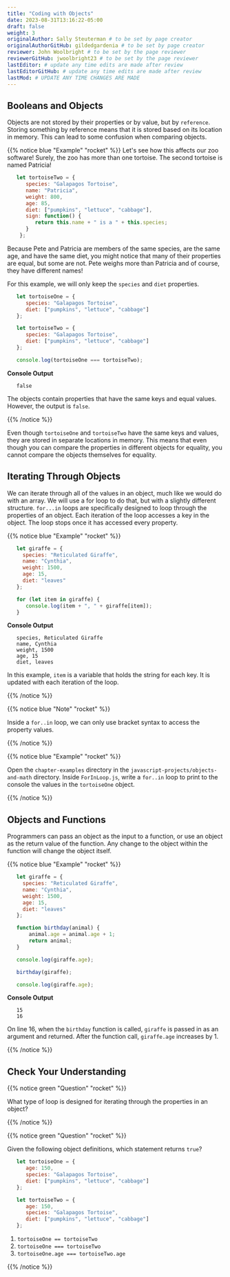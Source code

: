 ```yaml
---
title: "Coding with Objects"
date: 2023-08-31T13:16:22-05:00
draft: false
weight: 3
originalAuthor: Sally Steuterman # to be set by page creator
originalAuthorGitHub: gildedgardenia # to be set by page creator
reviewer: John Woolbright # to be set by the page reviewer
reviewerGitHub: jwoolbright23 # to be set by the page reviewer
lastEditor: # update any time edits are made after review
lastEditorGitHub: # update any time edits are made after review
lastMod: # UPDATE ANY TIME CHANGES ARE MADE
---
```


## Booleans and Objects

Objects are not stored by their properties or by value, but by `reference`.
Storing something by reference means that it is stored based on its location
in memory. This can lead to some confusion when comparing objects.

{{% notice blue "Example" "rocket" %}}
   Let's see how this affects our zoo software! Surely, the zoo has more than one tortoise. The second tortoise is named Patricia!

   ```js {linenos=table}
      let tortoiseTwo = {
         species: "Galapagos Tortoise",
         name: "Patricia",
         weight: 800,
         age: 85,
         diet: ["pumpkins", "lettuce", "cabbage"],
         sign: function() {
            return this.name + " is a " + this.species;
         }
       };
   ```

   Because Pete and Patricia are members of the same species, are the same age, and have the same diet, you might notice that many of their properties are equal, but some are not.
   Pete weighs more than Patricia and of course, they have different names!

   For this example, we will only keep the `species` and `diet` properties.

   ```js {linenos=table}
      let tortoiseOne = {
         species: "Galapagos Tortoise",
         diet: ["pumpkins", "lettuce", "cabbage"]
      };

      let tortoiseTwo = {
         species: "Galapagos Tortoise",
         diet: ["pumpkins", "lettuce", "cabbage"]
      };

      console.log(tortoiseOne === tortoiseTwo);
   ```

   **Console Output**

   ```console
      false
   ```

   The objects contain properties that have the same keys and equal values.
   However, the output is `false`.

{{% /notice %}}

Even though `tortoiseOne` and `tortoiseTwo` have the same keys and values,
they are stored in separate locations in memory. This means that even though
you can compare the properties in different objects for equality, you cannot
compare the objects themselves for equality.

## Iterating Through Objects

We can iterate through all of the values in an object, much like we would do
with an array. We will use a for loop to do that, but with a slightly
different structure. `for...in` loops are specifically designed to loop
through the properties of an object. Each iteration of the loop accesses a key
in the object. The loop stops once it has accessed every property.

{{% notice blue "Example" "rocket" %}}

   ```js {linenos=table}
      let giraffe = {
        species: "Reticulated Giraffe",
        name: "Cynthia",
        weight: 1500,
        age: 15,
        diet: "leaves"
      };

      for (let item in giraffe) {
         console.log(item + ", " + giraffe[item]);
      }
   ```

   **Console Output**

   ```console
      species, Reticulated Giraffe
      name, Cynthia
      weight, 1500
      age, 15
      diet, leaves
   ```

   In this example, `item` is a variable that holds the string for each key. It is updated with each iteration of the loop.

{{% /notice %}}

{{% notice blue "Note" "rocket" %}}

   Inside a `for..in` loop, we can only use bracket syntax to access the property values.

{{% /notice %}}

{{% notice blue "Example" "rocket" %}}

   Open the `chapter-examples` directory in the `javascript-projects/objects-and-math` directory. 
   Inside `ForInLoop.js`, write a `for..in` loop to print to the console the values in the `tortoiseOne` object. 

{{% /notice %}}

## Objects and Functions

Programmers can pass an object as the input to a function, or use an object as
the return value of the function. Any change to the object within the function
will change the object itself.

{{% notice blue "Example" "rocket" %}}

   ```js {linenos=table}
      let giraffe = {
        species: "Reticulated Giraffe",
        name: "Cynthia",
        weight: 1500,
        age: 15,
        diet: "leaves"
      };

      function birthday(animal) {
          animal.age = animal.age + 1;
          return animal;
      }

      console.log(giraffe.age);

      birthday(giraffe);

      console.log(giraffe.age);
   ```

   **Console Output**

   ```console
      15
      16
   ```

   On line 16, when the `birthday` function is called, `giraffe` is passed in as an argument and returned. After the function call, `giraffe.age` increases by 1.

{{% /notice %}}

## Check Your Understanding

{{% notice green "Question" "rocket" %}}

   What type of loop is designed for iterating through the properties in an object?

{{% /notice %}}

<!-- for in loop -->

{{% notice green "Question" "rocket" %}}

   Given the following object definitions, which statement returns `true`?

   ```js {linenos=table}
      let tortoiseOne = {
         age: 150,
         species: "Galapagos Tortoise",
         diet: ["pumpkins", "lettuce", "cabbage"]
      };

      let tortoiseTwo = {
         age: 150,
         species: "Galapagos Tortoise",
         diet: ["pumpkins", "lettuce", "cabbage"]
      };
   ```

   1. `tortoiseOne == tortoiseTwo`
   1. `tortoiseOne === tortoiseTwo`
   1. `tortoiseOne.age === tortoiseTwo.age`

{{% /notice %}}

<!-- 3 -->